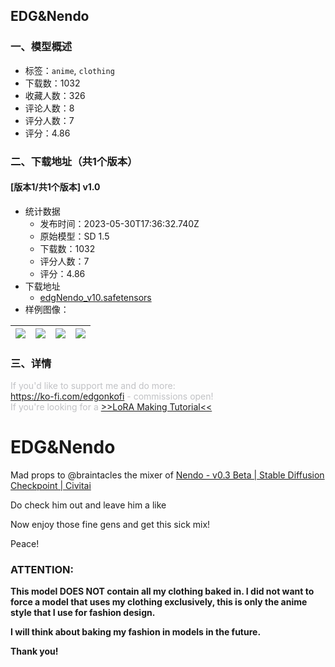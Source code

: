 ## EDG&Nendo
### 一、模型概述

- 标签：`anime`, `clothing`
- 下载数：1032
- 收藏人数：326
- 评论人数：8
- 评分人数：7
- 评分：4.86

### 二、下载地址（共1个版本）

#### [版本1/共1个版本] v1.0

- 统计数据
  - 发布时间：2023-05-30T17:36:32.740Z
  - 原始模型：SD 1.5
  - 下载数：1032
  - 评分人数：7
  - 评分：4.86
- 下载地址
  - [edgNendo_v10.safetensors](https://civitai.com/api/download/models/85662)
- 样例图像：

| <img src="https://image.civitai.com/xG1nkqKTMzGDvpLrqFT7WA/5cea608d-a1a2-4d9c-95ca-46d41098e3f5/width=450/973646.jpeg" /> | <img src="https://image.civitai.com/xG1nkqKTMzGDvpLrqFT7WA/6509042b-2648-40ef-b2cb-30ad03c343f9/width=450/971284.jpeg" /> | <img src="https://image.civitai.com/xG1nkqKTMzGDvpLrqFT7WA/64c33495-b556-47eb-b459-7af7f15f3fc5/width=450/971296.jpeg" /> | <img src="https://image.civitai.com/xG1nkqKTMzGDvpLrqFT7WA/decc053b-ee5c-46c8-97f8-6f54a2adac62/width=450/971294.jpeg" /> |
| ---- | ---- | ---- | ---- |


### 三、详情
<p><span style="color:rgb(193, 194, 197)">If you'd like to support me and do more:</span><br /><a target="_blank" rel="ugc" href="https://ko-fi.com/edgonkofi">https://ko-fi.com/edgonkofi</a><span style="color:rgb(193, 194, 197)"> - commissions open!</span><br /><span style="color:rgb(193, 194, 197)">If you're looking for a </span><a target="_blank" rel="ugc" href="https://ko-fi.com/post/LoRA-Making-Tutorial-R6R3JEC2M">&gt;&gt;LoRA Making Tutorial&lt;&lt;</a></p><h1 id="heading-374">EDG&amp;Nendo</h1><p>Mad props to <span data-type="mention" class="mantine-1yiar0p" data-id="mention:218453" data-label="braintacles">@braintacles</span> the mixer of <a target="_blank" rel="ugc" href="https://civitai.com/models/77973?modelVersionId=82747">Nendo - v0.3 Beta | Stable Diffusion Checkpoint | Civitai</a></p><p>Do check him out and leave him a like</p><p>Now enjoy those fine gens and get this sick mix!</p><p>Peace!</p><h3 id="heading-289">ATTENTION:</h3><p><strong>This model DOES NOT contain all my clothing baked in. I did not want to force a model that uses my clothing exclusively, this is only the anime style that I use for fashion design.</strong></p><p><strong>I will think about baking my fashion in models in the future.</strong></p><p><strong>Thank you!</strong></p>